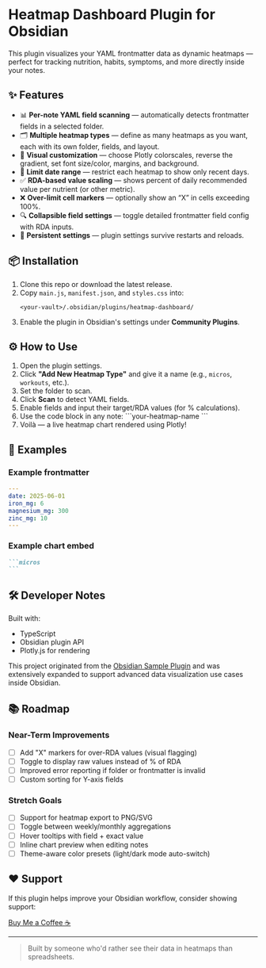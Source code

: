 # Heatmap Dashboard Plugin for Obsidian

This plugin visualizes your YAML frontmatter data as dynamic heatmaps — perfect for tracking nutrition, habits, symptoms, and more directly inside your notes.

## ✨ Features

- 📊 **Per-note YAML field scanning** — automatically detects frontmatter fields in a selected folder.
- 🗂️ **Multiple heatmap types** — define as many heatmaps as you want, each with its own folder, fields, and layout.
- 🎨 **Visual customization** — choose Plotly colorscales, reverse the gradient, set font size/color, margins, and background.
- 📆 **Limit date range** — restrict each heatmap to show only recent days.
- ✅ **RDA-based value scaling** — shows percent of daily recommended value per nutrient (or other metric).
- ❌ **Over-limit cell markers** — optionally show an “X” in cells exceeding 100%.
- 🔍 **Collapsible field settings** — toggle detailed frontmatter field config with RDA inputs.
- 💾 **Persistent settings** — plugin settings survive restarts and reloads.

## 📦 Installation

1. Clone this repo or download the latest release.
2. Copy `main.js`, `manifest.json`, and `styles.css` into:
   ```
   <your-vault>/.obsidian/plugins/heatmap-dashboard/
   ```
3. Enable the plugin in Obsidian's settings under **Community Plugins**.

## ⚙️ How to Use

1. Open the plugin settings.
2. Click **"Add New Heatmap Type"** and give it a name (e.g., `micros`, `workouts`, etc.).
3. Set the folder to scan.
4. Click **Scan** to detect YAML fields.
5. Enable fields and input their target/RDA values (for % calculations).
6. Use the code block in any note:
   \`\`\`your-heatmap-name
   \`\`\`
7. Voilà — a live heatmap chart rendered using Plotly!

## 🧪 Examples

### Example frontmatter

```yaml
---
date: 2025-06-01
iron_mg: 6
magnesium_mg: 300
zinc_mg: 10
---
```

### Example chart embed

````markdown
```micros
```
````

## 🛠️ Developer Notes

Built with:
- TypeScript
- Obsidian plugin API
- Plotly.js for rendering

This project originated from the [Obsidian Sample Plugin](https://github.com/obsidianmd/obsidian-sample-plugin) and was extensively expanded to support advanced data visualization use cases inside Obsidian.

## 📚 Roadmap

### Near-Term Improvements
- [ ] Add "X" markers for over-RDA values (visual flagging)
- [ ] Toggle to display raw values instead of % of RDA
- [ ] Improved error reporting if folder or frontmatter is invalid
- [ ] Custom sorting for Y-axis fields

### Stretch Goals
- [ ] Support for heatmap export to PNG/SVG
- [ ] Toggle between weekly/monthly aggregations
- [ ] Hover tooltips with field + exact value
- [ ] Inline chart preview when editing notes
- [ ] Theme-aware color presets (light/dark mode auto-switch)

## ❤️ Support

If this plugin helps improve your Obsidian workflow, consider showing support:

[Buy Me a Coffee ☕](https://buymeacoffee.com)

---

> Built by someone who'd rather see their data in heatmaps than spreadsheets.

